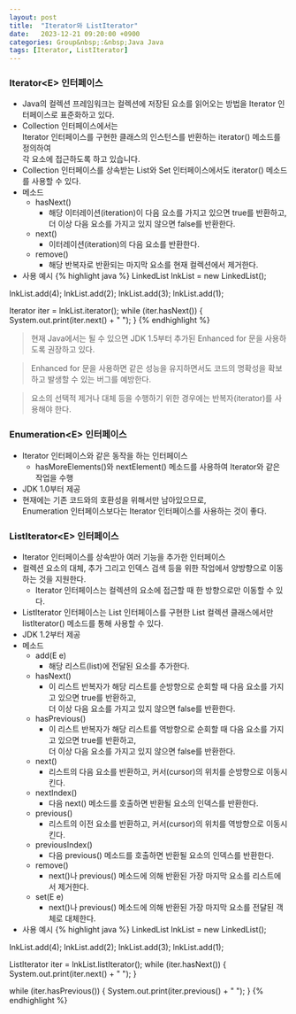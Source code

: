 ```yaml
---
layout: post
title:  "Iterator와 ListIterator"
date:   2023-12-21 09:20:00 +0900
categories: Group&nbsp;:&nbsp;Java Java
tags: [Iterator, ListIterator]
---
```


### Iterator&lt;E> 인터페이스

- Java의 컬렉션 프레임워크는 컬렉션에 저장된 요소를 읽어오는 방법을 Iterator 인터페이스로 표준화하고 있다.
- Collection 인터페이스에서는  
Iterator 인터페이스를 구현한 클래스의 인스턴스를 반환하는 iterator() 메소드를 정의하여  
각 요소에 접근하도록 하고 있습니다.
- Collection 인터페이스를 상속받는 List와 Set 인터페이스에서도 iterator() 메소드를 사용할 수 있다.
- 메소드
    - hasNext()
        - 해당 이터레이션(iteration)이 다음 요소를 가지고 있으면 true를 반환하고,  
        더 이상 다음 요소를 가지고 있지 않으면 false를 반환한다.
    - next()
        - 이터레이션(iteration)의 다음 요소를 반환한다.
    - remove()
        - 해당 반복자로 반환되는 마지막 요소를 현재 컬렉션에서 제거한다.
- 사용 예시
{% highlight java %}
LinkedList<Integer> lnkList = new LinkedList<Integer>();

lnkList.add(4);
lnkList.add(2);
lnkList.add(3);
lnkList.add(1);

Iterator<Integer> iter = lnkList.iterator();
while (iter.hasNext()) {
    System.out.print(iter.next() + " ");
}
{% endhighlight %}

>현재 Java에서는 될 수 있으면 JDK 1.5부터 추가된 Enhanced for 문을 사용하도록 권장하고 있다.

>Enhanced for 문을 사용하면 같은 성능을 유지하면서도 코드의 명확성을 확보하고 발생할 수 있는 버그를 예방한다.

>요소의 선택적 제거나 대체 등을 수행하기 위한 경우에는 반복자(iterator)를 사용해야 한다.

### Enumeration&lt;E> 인터페이스

- Iterator 인터페이스와 같은 동작을 하는 인터페이스
    - hasMoreElements()와 nextElement() 메소드를 사용하여 Iterator와 같은 작업을 수행
- JDK 1.0부터 제공
- 현재에는 기존 코드와의 호환성을 위해서만 남아있으므로,  
Enumeration 인터페이스보다는 Iterator 인터페이스를 사용하는 것이 좋다.

### ListIterator&lt;E> 인터페이스

- Iterator 인터페이스를 상속받아 여러 기능을 추가한 인터페이스
- 컬렉션 요소의 대체, 추가 그리고 인덱스 검색 등을 위한 작업에서 양방향으로 이동하는 것을 지원한다.
    - Iterator 인터페이스는 컬렉션의 요소에 접근할 때 한 방향으로만 이동할 수 있다.
- ListIterator 인터페이스는 List 인터페이스를 구현한 List 컬렉션 클래스에서만 listIterator() 메소드를 통해 사용할 수 있다.
- JDK 1.2부터 제공
- 메소드
    - add(E e)
        - 해당 리스트(list)에 전달된 요소를 추가한다.
    - hasNext()
        - 이 리스트 반복자가 해당 리스트를 순방향으로 순회할 때 다음 요소를 가지고 있으면 true를 반환하고,  
        더 이상 다음 요소를 가지고 있지 않으면 false를 반환한다.
    - hasPrevious()
        - 이 리스트 반복자가 해당 리스트를 역방향으로 순회할 때 다음 요소를 가지고 있으면 true를 반환하고,  
        더 이상 다음 요소를 가지고 있지 않으면 false를 반환한다.
    - next()
        - 리스트의 다음 요소를 반환하고, 커서(cursor)의 위치를 순방향으로 이동시킨다.
    - nextIndex()
        - 다음 next() 메소드를 호출하면 반환될 요소의 인덱스를 반환한다.
    - previous()
        - 리스트의 이전 요소를 반환하고, 커서(cursor)의 위치를 역방향으로 이동시킨다.
    - previousIndex()
        - 다음 previous() 메소드를 호출하면 반환될 요소의 인덱스를 반환한다.
    - remove()
        - next()나 previous() 메소드에 의해 반환된 가장 마지막 요소를 리스트에서 제거한다.
    - set(E e)
        - next()나 previous() 메소드에 의해 반환된 가장 마지막 요소를 전달된 객체로 대체한다.
- 사용 예시
{% highlight java %}
LinkedList<Integer> lnkList = new LinkedList<Integer>();

lnkList.add(4);
lnkList.add(2);
lnkList.add(3);
lnkList.add(1);

ListIterator<Integer> iter = lnkList.listIterator();
while (iter.hasNext()) {
    System.out.print(iter.next() + " ");
}

while (iter.hasPrevious()) {
    System.out.print(iter.previous() + " ");
}
{% endhighlight %}